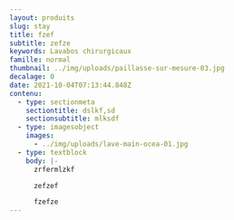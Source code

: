 ```yaml
---
layout: produits
slug: stay
title: fzef
subtitle: zefze
keywords: Lavabos chirurgicaux
famille: normal
thumbnail: ../img/uploads/paillasse-sur-mesure-03.jpg
decalage: 0
date: 2021-10-04T07:13:44.848Z
contenu:
  - type: sectionmeta
    sectiontitle: dslkf,sd
    sectionsubtitle: mlksdf
  - type: imagesobject
    images:
      - ../img/uploads/lave-main-ocea-01.jpg
  - type: textblock
    body: |-
      zrfermlzkf 

      zefzef

      fzefze
---
```

